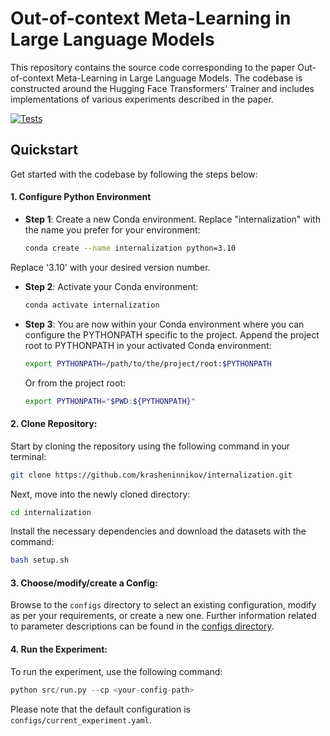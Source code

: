 # Out-of-context Meta-Learning in Large Language Models

This repository contains the source code corresponding to the paper Out-of-context Meta-Learning in Large Language Models. The codebase is constructed around the Hugging Face Transformers' Trainer and includes implementations of various experiments described in the paper.

[![Tests](https://github.com/krasheninnikov/internalization/actions/workflows/main.yml/badge.svg)](https://github.com/krasheninnikov/internalization/actions/workflows/main.yml)

## Quickstart 

Get started with the codebase by following the steps below:

#### 1. Configure Python Environment
- **Step 1**: Create a new Conda environment. Replace "internalization" with the name you prefer for your environment:
  
   ```bash
   conda create --name internalization python=3.10
   ```
   
Replace '3.10' with your desired version number.
  
- **Step 2**: Activate your Conda environment:
  
   ```bash
   conda activate internalization
   ```
  
- **Step 3**: You are now within your Conda environment where you can configure the PYTHONPATH specific to the project. Append the project root to PYTHONPATH in your activated Conda environment:
  
   ```bash
   export PYTHONPATH=/path/to/the/project/root:$PYTHONPATH
   ```
   
   Or from the project root:

   ```bash
   export PYTHONPATH="$PWD:${PYTHONPATH}"
   ```

#### 2. Clone Repository:

Start by cloning the repository using the following command in your terminal:
```bash
git clone https://github.com/krasheninnikov/internalization.git
```
Next, move into the newly cloned directory:
```bash
cd internalization
```
Install the necessary dependencies and download the datasets with the command:

```bash
bash setup.sh
```

#### 3. Choose/modify/create a Config:

Browse to the `configs` directory to select an existing configuration, modify as per your requirements, or create a new one. Further information related to parameter descriptions can be found in the [configs directory](./configs).

#### 4. Run the Experiment:

To run the experiment, use the following command: 

```python
python src/run.py --cp <your-config-path>
```
Please note that the default configuration is `configs/current_experiment.yaml`.